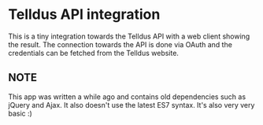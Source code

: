 # Telldus API integration
This is a tiny integration towards the Telldus API with a web client showing the result. The connection towards the API is done via OAuth and the credentials can be fetched from the Telldus website.

## NOTE
This app was written a while ago and contains old dependencies such as jQuery and Ajax. It also doesn't use the latest ES7 syntax. It's also very very basic :)
